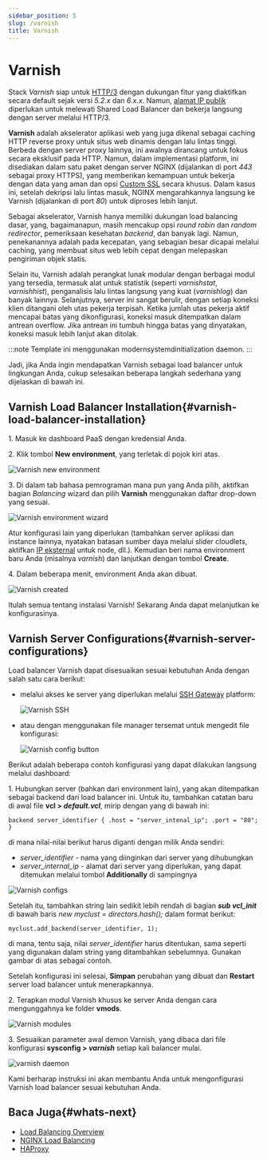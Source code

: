 ```yaml
---
sidebar_position: 5
slug: /varnish
title: Varnish
---
```

# Varnish

Stack _Varnish_ siap untuk [HTTP/3](<https://docs.dewacloud.com/docs/http3/>) dengan dukungan fitur yang diaktifkan secara default sejak versi _5.2.x_ dan _6.x.x_. Namun, [alamat IP publik](<https://docs.dewacloud.com/docs/public-ip/>) diperlukan untuk melewati Shared Load Balancer dan bekerja langsung dengan server melalui HTTP/3.

**Varnish** adalah akselerator aplikasi web yang juga dikenal sebagai caching HTTP reverse proxy untuk situs web dinamis dengan lalu lintas tinggi. Berbeda dengan server proxy lainnya, ini awalnya dirancang untuk fokus secara eksklusif pada HTTP. Namun, dalam implementasi platform, ini disediakan dalam satu paket dengan server NGINX (dijalankan di port _443_ sebagai proxy HTTPS), yang memberikan kemampuan untuk bekerja dengan data yang aman dan opsi [Custom SSL](<https://docs.dewacloud.com/docs/custom-ssl/>) secara khusus. Dalam kasus ini, setelah dekripsi lalu lintas masuk, NGINX mengarahkannya langsung ke Varnish (dijalankan di port _80_) untuk diproses lebih lanjut.

Sebagai akselerator, Varnish hanya memiliki dukungan load balancing dasar, yang, bagaimanapun, masih mencakup opsi _round robin_ dan _random redirector_, pemeriksaan kesehatan _backend_, dan banyak lagi. Namun, penekanannya adalah pada kecepatan, yang sebagian besar dicapai melalui caching, yang membuat situs web lebih cepat dengan melepaskan pengiriman objek statis.

Selain itu, Varnish adalah perangkat lunak modular dengan berbagai modul yang tersedia, termasuk alat untuk statistik (seperti _varnishstat_, _varnishhist_), penganalisis lalu lintas langsung yang kuat (_varnishlog_) dan banyak lainnya. Selanjutnya, server ini sangat berulir, dengan setiap koneksi klien ditangani oleh utas pekerja terpisah. Ketika jumlah utas pekerja aktif mencapai batas yang dikonfigurasi, koneksi masuk ditempatkan dalam antrean overflow. Jika antrean ini tumbuh hingga batas yang dinyatakan, koneksi masuk lebih lanjut akan ditolak.

:::note
Template ini menggunakan modernsystemdinitialization daemon.
:::

Jadi, jika Anda ingin mendapatkan Varnish sebagai load balancer untuk lingkungan Anda, cukup selesaikan beberapa langkah sederhana yang dijelaskan di bawah ini.

## Varnish Load Balancer Installation{#varnish-load-balancer-installation}

1\. Masuk ke dashboard PaaS dengan kredensial Anda.

2\. Klik tombol **New environment**, yang terletak di pojok kiri atas.

![Varnish new environment](#)

3\. Di dalam tab bahasa pemrograman mana pun yang Anda pilih, aktifkan bagian _Balancing_ wizard dan pilih **Varnish** menggunakan daftar drop-down yang sesuai.

![Varnish environment wizard](#)

Atur konfigurasi lain yang diperlukan (tambahkan server aplikasi dan instance lainnya, nyatakan batasan sumber daya melalui slider cloudlets, aktifkan [IP eksternal](<https://docs.dewacloud.com/docs/public-ip/>) untuk node, dll.). Kemudian beri nama environment baru Anda (misalnya _varnish_) dan lanjutkan dengan tombol **Create**.

4\. Dalam beberapa menit, environment Anda akan dibuat.

![Varnish created](#)

Itulah semua tentang instalasi Varnish! Sekarang Anda dapat melanjutkan ke konfigurasinya.

## Varnish Server Configurations{#varnish-server-configurations}

Load balancer Varnish dapat disesuaikan sesuai kebutuhan Anda dengan salah satu cara berikut:

  * melalui akses ke server yang diperlukan melalui [SSH Gateway](<https://docs.dewacloud.com/docs/ssh-access/>) platform: 

    ![Varnish SSH](#)

  * atau dengan menggunakan file manager tersemat untuk mengedit file konfigurasi: 

    ![Varnish config button](#)

Berikut adalah beberapa contoh konfigurasi yang dapat dilakukan langsung melalui dashboard:

1\. Hubungkan server (bahkan dari environment lain), yang akan ditempatkan sebagai backend dari load balancer ini. Untuk itu, tambahkan catatan baru di awal file **vcl > _default.vcl_**, mirip dengan yang di bawah ini:

```
backend server_identifier { .host = "server_intenal_ip"; .port = "80"; }
```

di mana nilai-nilai berikut harus diganti dengan milik Anda sendiri:

  * _server_identifier_ \- nama yang diinginkan dari server yang dihubungkan
  * _server_internal_ip_ \- alamat dari server yang diperlukan, yang dapat ditemukan melalui tombol **Additionally** di sampingnya

![Varnish configs](#)

Setelah itu, tambahkan string lain sedikit lebih rendah di bagian _**sub vcl_init**_ di bawah baris _new myclust = directors.hash();_ dalam format berikut:

```
myclust.add_backend(server_identifier, 1);
```

di mana, tentu saja, nilai _server_identifier_ harus ditentukan, sama seperti yang digunakan dalam string yang ditambahkan sebelumnya. Gunakan gambar di atas sebagai contoh.

Setelah konfigurasi ini selesai, **Simpan** perubahan yang dibuat dan **Restart** server load balancer untuk menerapkannya.

2\. Terapkan modul Varnish khusus ke server Anda dengan cara mengunggahnya ke folder **vmods**.

![Varnish modules](#)

3\. Sesuaikan parameter awal demon Varnish, yang dibaca dari file konfigurasi **sysconfig > _varnish_** setiap kali balancer mulai.

![varnish daemon](#)

Kami berharap instruksi ini akan membantu Anda untuk mengonfigurasi Varnish load balancer sesuai kebutuhan Anda.

## Baca Juga{#whats-next}

  * [Load Balancing Overview](<https://docs.dewacloud.com/docs/http-load-balancing/>)
  * [NGINX Load Balancing](<https://docs.dewacloud.com/docs/tcp-load-balancing/>)
  * [HAProxy](<https://docs.dewacloud.com/docs/haproxy/>)